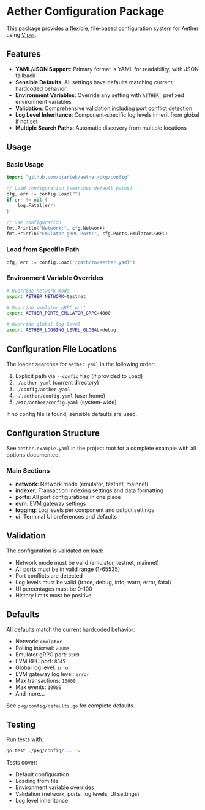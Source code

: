 # Aether Configuration Package

This package provides a flexible, file-based configuration system for Aether using [Viper](https://github.com/spf13/viper).

## Features

- **YAML/JSON Support**: Primary format is YAML for readability, with JSON fallback
- **Sensible Defaults**: All settings have defaults matching current hardcoded behavior
- **Environment Variables**: Override any setting with `AETHER_` prefixed environment variables
- **Validation**: Comprehensive validation including port conflict detection
- **Log Level Inheritance**: Component-specific log levels inherit from global if not set
- **Multiple Search Paths**: Automatic discovery from multiple locations

## Usage

### Basic Usage

```go
import "github.com/bjartek/aether/pkg/config"

// Load configuration (searches default paths)
cfg, err := config.Load("")
if err != nil {
    log.Fatal(err)
}

// Use configuration
fmt.Println("Network:", cfg.Network)
fmt.Println("Emulator gRPC Port:", cfg.Ports.Emulator.GRPC)
```

### Load from Specific Path

```go
cfg, err := config.Load("/path/to/aether.yaml")
```

### Environment Variable Overrides

```bash
# Override network mode
export AETHER_NETWORK=testnet

# Override emulator gRPC port
export AETHER_PORTS_EMULATOR_GRPC=4000

# Override global log level
export AETHER_LOGGING_LEVEL_GLOBAL=debug
```

## Configuration File Locations

The loader searches for `aether.yaml` in the following order:

1. Explicit path via `--config` flag (if provided to Load)
2. `./aether.yaml` (current directory)
3. `./config/aether.yaml`
4. `~/.aether/config.yaml` (user home)
5. `/etc/aether/config.yaml` (system-wide)

If no config file is found, sensible defaults are used.

## Configuration Structure

See `aether.example.yaml` in the project root for a complete example with all options documented.

### Main Sections

- **network**: Network mode (emulator, testnet, mainnet)
- **indexer**: Transaction indexing settings and data formatting
- **ports**: All port configurations in one place
- **evm**: EVM gateway settings
- **logging**: Log levels per component and output settings
- **ui**: Terminal UI preferences and defaults

## Validation

The configuration is validated on load:

- Network mode must be valid (emulator, testnet, mainnet)
- All ports must be in valid range (1-65535)
- Port conflicts are detected
- Log levels must be valid (trace, debug, info, warn, error, fatal)
- UI percentages must be 0-100
- History limits must be positive

## Defaults

All defaults match the current hardcoded behavior:

- Network: `emulator`
- Polling interval: `200ms`
- Emulator gRPC port: `3569`
- EVM RPC port: `8545`
- Global log level: `info`
- EVM gateway log level: `error`
- Max transactions: `10000`
- Max events: `10000`
- And more...

See `pkg/config/defaults.go` for complete defaults.

## Testing

Run tests with:

```bash
go test ./pkg/config/... -v
```

Tests cover:
- Default configuration
- Loading from file
- Environment variable overrides
- Validation (network, ports, log levels, UI settings)
- Log level inheritance
